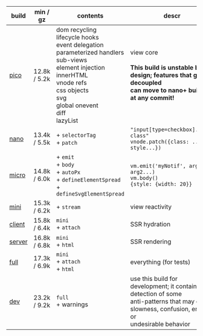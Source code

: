 | build       | min / gz     | contents                                                                                                                                                                                                    | descr                                                                                                                                                |
| ----------- | ------------ | ----------------------------------------------------------------------------------------------------------------------------------------------------------------------------------------------------------- | ---------------------------------------------------------------------------------------------------------------------------------------------------- |
| [pico][1]   | 12.8k / 5.2k | dom recycling<br>lifecycle hooks<br>event delegation<br>parameterized handlers<br>sub-views<br>element injection<br>innerHTML<br>vnode refs<br>css objects<br>svg<br>global onevent<br>diff<br>lazyList<br> | view core<br><br>**This build is unstable by design; features that get decoupled<br>can move to nano+ builds at any commit!**                        |
| [nano][2]   | 13.4k / 5.5k | + `selectorTag`<br> + `patch`<br>                                                                                                                                                                           | `"input[type=checkbox].some-class"`<br>`vnode.patch({class: ..., style...})`                                                                         |
| [micro][3]  | 14.8k / 6.0k | + `emit`<br> + `body`<br> + `autoPx`<br> + `defineElementSpread`<br> + `defineSvgElementSpread`<br>                                                                                                         | `vm.emit('myNotif', arg1, arg2...)`<br>`vm.body()`<br>`{style: {width: 20}}`                                                                         |
| [mini][4]   | 15.3k / 6.2k | + `stream`<br>                                                                                                                                                                                              | view reactivity                                                                                                                                      |
| [client][5] | 15.8k / 6.4k | `mini`<br> + `attach`<br>                                                                                                                                                                                   | SSR hydration                                                                                                                                        |
| [server][6] | 16.8k / 6.8k | `mini`<br> + `html`<br>                                                                                                                                                                                     | SSR rendering                                                                                                                                        |
| [full][7]   | 17.3k / 6.9k | `mini`<br> + `attach`<br> + `html`<br>                                                                                                                                                                      | everything (for tests)                                                                                                                               |
| [dev][8]    | 23.2k / 9.2k | `full`<br> + warnings<br>                                                                                                                                                                                   | use this build for development; it contains detection of some<br>anti-patterns that may cause slowness, confusion, errors or<br>undesirable behavior |

[1]: https://github.com/leeoniya/domvm/blob/3.x-stable/dist/pico/domvm.pico.min.js
[2]: https://github.com/leeoniya/domvm/blob/3.x-stable/dist/nano/domvm.nano.min.js
[3]: https://github.com/leeoniya/domvm/blob/3.x-stable/dist/micro/domvm.micro.min.js
[4]: https://github.com/leeoniya/domvm/blob/3.x-stable/dist/mini/domvm.mini.min.js
[5]: https://github.com/leeoniya/domvm/blob/3.x-stable/dist/client/domvm.client.min.js
[6]: https://github.com/leeoniya/domvm/blob/3.x-stable/dist/server/domvm.server.min.js
[7]: https://github.com/leeoniya/domvm/blob/3.x-stable/dist/full/domvm.full.min.js
[8]: https://github.com/leeoniya/domvm/blob/3.x-stable/dist/dev/domvm.dev.min.js